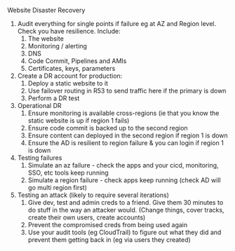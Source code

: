 Website Disaster Recovery
1. Audit everything for single points if failure eg at AZ and Region level. Check you have resilience. Include:
    1. The website
    2. Monitoring / alerting
    3. DNS
    4. Code Commit, Pipelines and AMIs
    5. Certificates, keys, parameters
2. Create a DR account for production:
    1. Deploy a static website to it
    2. Use failover routing in R53 to send traffic here if the primary is down
    3. Perform a DR test
3. Operational DR
    1. Ensure monitoring is available cross-regions (ie that you know the static website is up if region 1 fails)
    2. Ensure code commit is backed up to the second region
    3. Ensure content can deployed in the second region if region 1 is down
    4. Ensure the AD is resilient to region failure & you can login if region 1 is down 
4. Testing failures
    1. Simulate an az failure - check the apps and your cicd, monitoring, SSO, etc tools keep running
    2. Simulate a region failure - check apps keep running (check AD will go multi region first)
5. Testing an attack (likely to require several iterations)
    1. Give dev, test and admin creds to a friend. Give them 30 minutes to do stuff in the way an attacker would. (Change things, cover tracks, create their own users, create accounts)
    2. Prevent the compromised creds from being used again
    3. Use your audit tools (eg CloudTrail) to figure out what they did and prevent them getting back in (eg via users they created)
